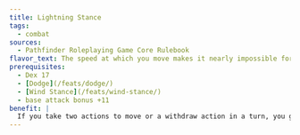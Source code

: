 ```yaml
---
title: Lightning Stance
tags:
  - combat
sources:
  - Pathfinder Roleplaying Game Core Rulebook
flavor_text: The speed at which you move makes it nearly impossible for opponents to strike you.
prerequisites:
  - Dex 17
  - [Dodge](/feats/dodge/)
  - [Wind Stance](/feats/wind-stance/)
  - base attack bonus +11
benefit: |
  If you take two actions to move or a withdraw action in a turn, you gain 50% concealment for 1 round.
---
```



